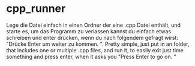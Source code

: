 # cpp_runner
Lege die Datei einfach in einen Ordner der eine .cpp Datei enthält, und starte es, um das Programm zu verlassen kannst du einfach etwas schreiben und enter drücken, wenn du nach folgendem gefragt wirst: "Drücke Enter um weiter zu kommen. ". Pretty simple, just put in an folder, that includes one or multiple .cpp files, and run it, to easily exit just time something and press enter, when it asks you "Press Enter to go on. "

